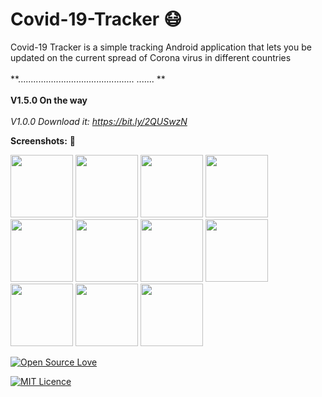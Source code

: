 # Covid-19-Tracker :mask:
Covid-19 Tracker is a simple tracking Android application that lets you be updated on the current spread of Corona virus in different countries<br></br>
**.............................................. ....... **<br></br>
**V1.5.0 On the way**<br></br>
*V1.0.0 Download it: https://bit.ly/2QUSwzN*


**Screenshots:**  :rocket:

<p float="left">
<img src="Screenshots/Screenshot_20200330-175204.jpg" width="100"/>
<img src="Screenshots/Screenshot_20200330-175215.jpg" width="100"/>
<img src="Screenshots/Screenshot_20200330-175220.jpg" width="100">
<img src="Screenshots/Screenshot_20200330-175229.jpg" width="100">
<img src="Screenshots/Screenshot_20200330-175235.jpg" width="100">
<img src="Screenshots/Screenshot_20200330-175245.jpg" width="100">
<img src="Screenshots/Screenshot_20200330-175256.jpg" width="100">
<img src="Screenshots/Screenshot_20200330-175302.jpg" width="100">
<img src="Screenshots/Screenshot_20200330-175312.jpg" width="100">
<img src="Screenshots/Screenshot_20200330-175324.jpg" width="100">
<img src="Screenshots/Screenshot_20200330-175338.jpg" width="100">
  </p>
  
  
  
  
  
  
 [![Open Source Love](https://badges.frapsoft.com/os/v2/open-source-150x25.png?v=103)](https://github.com/ellerbrock/open-source-badge/)


[![MIT Licence](https://badges.frapsoft.com/os/mit/mit-175x39.png?v=103)](https://opensource.org/licenses/mit-license.php)
